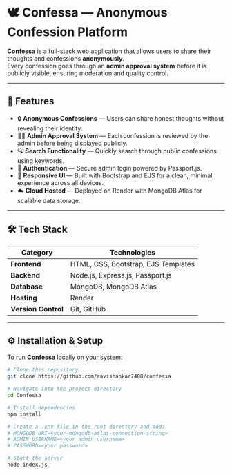 # 🕊️ Confessa — Anonymous Confession Platform

**Confessa** is a full-stack web application that allows users to share their thoughts and confessions **anonymously**.  
Every confession goes through an **admin approval system** before it is publicly visible, ensuring moderation and quality control.

---

## 🚀 Features

- 🔒 **Anonymous Confessions** — Users can share honest thoughts without revealing their identity.  
- 🧑‍⚖️ **Admin Approval System** — Each confession is reviewed by the admin before being displayed publicly.  
- 🔍 **Search Functionality** — Quickly search through public confessions using keywords.  
- 🧠 **Authentication** — Secure admin login powered by Passport.js.  
- 🌙 **Responsive UI** — Built with Bootstrap and EJS for a clean, minimal experience across all devices.  
- ☁️ **Cloud Hosted** — Deployed on Render with MongoDB Atlas for scalable data storage.  

---

## 🛠️ Tech Stack

| Category | Technologies |
|-----------|---------------|
| **Frontend** | HTML, CSS, Bootstrap, EJS Templates |
| **Backend** | Node.js, Express.js, Passport.js |
| **Database** | MongoDB, MongoDB Atlas |
| **Hosting** | Render |
| **Version Control** | Git, GitHub |

---

## ⚙️ Installation & Setup

To run **Confessa** locally on your system:

```bash
# Clone this repository
git clone https://github.com/ravishankar7488/confessa

# Navigate into the project directory
cd Confessa

# Install dependencies
npm install

# Create a .env file in the root directory and add:
# MONGODB_URI=<your-mongodb-atlas-connection-string>
# ADMIN_USERNAME=<your admin username>
# PASSWORD=<your password>

# Start the server
node index.js
